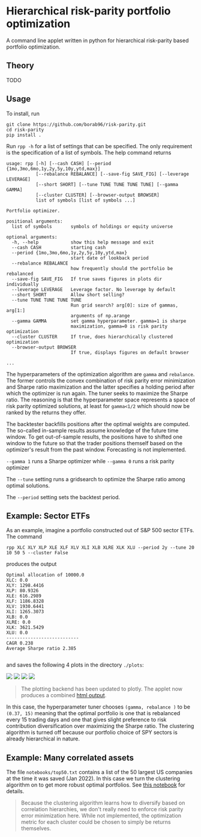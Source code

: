# Hierarchical risk-parity portfolio optimization

A command line applet written in python for hierarchical risk-parity based portfolio optimization.

## Theory

TODO

## Usage

To install, run
```shell
git clone https://github.com/borab96/risk-parity.git
cd risk-parity
pip install .
```

Run ``rpp -h`` for a list of settings that can be specified. The only requirement is the specification of a list of symbols.
The help command returns 
```shell
usage: rpp [-h] [--cash CASH] [--period {1mo,3mo,6mo,1y,2y,5y,10y,ytd,max}]
           [--rebalance REBALANCE] [--save-fig SAVE_FIG] [--leverage LEVERAGE]
           [--short SHORT] [--tune TUNE TUNE TUNE TUNE] [--gamma GAMMA]
           [--cluster CLUSTER] [--browser-output BROWSER]
           list of symbols [list of symbols ...]

Portfolio optimizer.

positional arguments:
  list of symbols       symbols of holdings or equity universe

optional arguments:
  -h, --help            show this help message and exit
  --cash CASH           starting cash
  --period {1mo,3mo,6mo,1y,2y,5y,10y,ytd,max}
                        start date of lookback period
  --rebalance REBALANCE
                        how frequently should the portfolio be rebalanced
  --save-fig SAVE_FIG   If true saves figures in plots dir individually
  --leverage LEVERAGE   Leverage factor. No leverage by default
  --short SHORT         Allow short selling?
  --tune TUNE TUNE TUNE TUNE
                        Run grid search? arg[0]: size of gammas, arg[1:]
                        arguments of np.arange
  --gamma GAMMA         set gamma hyperparameter. gamma=1 is sharpe
                        maximization, gamma=0 is risk parity optimization
  --cluster CLUSTER     If true, does hierarchically clustered optimization
  --browser-output BROWSER
                        If true, displays figures on default browser

...
```

The hyperparameters of the optimization algorithm are ``gamma`` and ``rebalance``. The former
controls the convex combination of risk parity error minimization and Sharpe ratio
maximization and the latter specifies a holding period after which the optimizer is run again. The tuner seeks to 
maximize the Sharpe ratio. The reasoning is that the hyperparameter space represents a space of risk parity optimized 
solutions, at least for ``gamma<1/2`` which should now be ranked by the returns they offer. 

The backtester backfills positions after the optimal weights are computed. The so-called in-sample results assume
knowledge of the future time window. To get out-of-sample results, the positions have to shifted one window to the future
so that the trader positions themself based on the optimizer's result from the past window. Forecasting is not implemented.

``--gamma 1`` runs a Sharpe optimizer while 
``--gamma 0`` runs a risk parity optimizer

The ``--tune`` setting runs a gridsearch to optimize the Sharpe ratio among
optimal solutions. 

The ``--period`` setting sets the backtest period. 

## Example: Sector ETFs

As an example, imagine a portfolio constructed out of S&P 500 sector ETFs. The command
```shell
rpp XLC XLY XLP XLE XLF XLV XLI XLB XLRE XLK XLU --period 2y --tune 20 10 50 5 --cluster False
```
produces the output 

```shell
Optimal allocation of 10000.0
XLC: 0.0
XLY: 1298.4416
XLP: 80.9326
XLE: 616.2989
XLF: 1186.8328
XLV: 1930.6441
XLI: 1265.3073
XLB: 0.0
XLRE: 0.0
XLK: 3621.5429
XLU: 0.0
---------------------------
CAGR 0.238
Average Sharpe ratio 2.385


```

and saves the following 4 plots in the directory ``./plots``:

![](plots/sample_perf.png)
![](plots/sample_weights.png)
![](plots/sample_sharpes.png)
![](plots/sample_drawdown.png)

> The plotting backend has been updated to plotly. The applet now produces a combined [html output](https://htmlpreview.github.io/?https://github.com/borab96/risk-parity/blob/main/plots/combined_sample.html).

 In this case, the hyperparameter tuner chooses ``(gamma, rebalance )`` to be ``(0.37, 15)``
meaning that the optimal portfolio is one that is rebalanced every 15 trading days and one that gives slight preference 
to risk contribution diversification over maximizing the Sharpe ratio. The clustering algorithm is turned off because
our portfolio choice of SPY sectors is already hierarchical in nature. 

## Example: Many correlated assets

The file ``notebooks/top50.txt`` contains a list of the 50 largest US companies at the time it was saved (Jan 2022).
In this case we turn the clustering algorithm on to get more robust optimal portfolios. See [this notebook](https://nbviewer.org/github/borab96/risk-parity/blob/main/notebooks/clustering.ipynb)
for details. 

> Because the clustering algorithm learns how to diversify based on correlation hierarchies, we don't really need
to enforce risk parity error minimization here. While not implemented, the optimization metric for each cluster could be chosen
to simply be returns themselves. 

 
